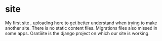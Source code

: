 # site
My first site , uploading here to get better understand when trying to make another site.
There is no static content files.
Migrations files also missed in some apps.
OsmSite is the django project on which our site is working.
